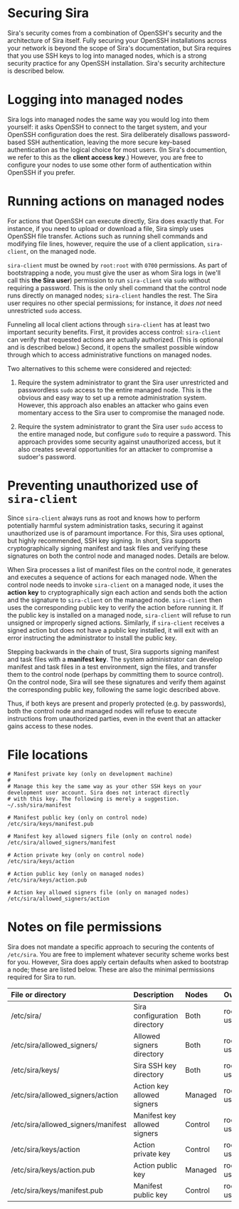 # Securing Sira

Sira's security comes from a combination of OpenSSH's security and the architecture of Sira itself. Fully securing your OpenSSH installations across your network is beyond the scope of Sira's documentation, but Sira requires that you use SSH keys to log into managed nodes, which is a strong security practice for any OpenSSH installation. Sira's security architecture is described below.

# Logging into managed nodes

Sira logs into managed nodes the same way you would log into them yourself: it asks OpenSSH to connect to the target system, and your OpenSSH configuration does the rest. Sira deliberately disallows password-based SSH authentication, leaving the more secure key-based authentication as the logical choice for most users. (In Sira's documention, we refer to this as the **client access key**.) However, you are free to configure your nodes to use some other form of authentication within OpenSSH if you prefer.

# Running actions on managed nodes

For actions that OpenSSH can execute directly, Sira does exactly that. For instance, if you need to upload or download a file, Sira simply uses OpenSSH file transfer. Actions such as running shell commands and modifying file lines, however, require the use of a client application, `sira-client`, on the managed node.

`sira-client` must be owned by `root:root` with `0700` permissions. As part of bootstrapping a node, you must give the user as whom Sira logs in (we'll call this **the Sira user**) permission to run `sira-client` via `sudo` without requiring a password. This is the only shell command that the control node runs directly on managed nodes; `sira-client` handles the rest. The Sira user requires no other special permissions; for instance, it *does not* need unrestricted `sudo` access.

Funneling all local client actions through `sira-client` has at least two important security benefits. First, it provides access control: `sira-client` can verify that requested actions are actually authorized. (This is optional and is described below.) Second, it opens the smallest possible window through which to access administrative functions on managed nodes.

Two alternatives to this scheme were considered and rejected:

1. Require the system administrator to grant the Sira user unrestricted and passwordless `sudo` access to the entire managed node. This is the obvious and easy way to set up a remote administration system. However, this approach also enables an attacker who gains even momentary access to the Sira user to compromise the managed node.

2. Require the system administrator to grant the Sira user `sudo` access to the entire managed node, but configure `sudo` to require a password. This approach provides some security against unauthorized access, but it also creates several opportunities for an attacker to compromise a sudoer's password.

# Preventing unauthorized use of `sira-client`

Since `sira-client` always runs as root and knows how to perform potentially harmful system administration tasks, securing it against unauthorized use is of paramount importance. For this, Sira uses optional, but highly recommended, SSH key signing. In short, Sira supports cryptographically signing manifest and task files and verifying these signatures on both the control node and managed nodes. Details are below.

When Sira processes a list of manifest files on the control node, it generates and executes a sequence of actions for each managed node. When the control node needs to invoke `sira-client` on a managed node, it uses the **action key** to cryptographically sign each action and sends both the action and the signature to `sira-client` on the managed node. `sira-client` then uses the corresponding public key to verify the action before running it. If the public key is installed on a managed node, `sira-client` will refuse to run unsigned or improperly signed actions. Similarly, if `sira-client` receives a signed action but does not have a public key installed, it will exit with an error instructing the administrator to install the public key.

Stepping backwards in the chain of trust, Sira supports signing manifest and task files with a **manifest key**. The system administrator can develop manifest and task files in a test environment, sign the files, and transfer them to the control node (perhaps by committing them to source control). On the control node, Sira will see these signatures and verify them against the corresponding public key, following the same logic described above.

Thus, if both keys are present and properly protected (e.g. by passwords), both the control node and managed nodes will refuse to execute instructions from unauthorized parties, even in the event that an attacker gains access to these nodes.

# File locations

```
# Manifest private key (only on development machine)
#
# Manage this key the same way as your other SSH keys on your development user account. Sira does not interact directly
# with this key. The following is merely a suggestion.
~/.ssh/sira/manifest

# Manifest public key (only on control node)
/etc/sira/keys/manifest.pub

# Manifest key allowed signers file (only on control node)
/etc/sira/allowed_signers/manifest

# Action private key (only on control node)
/etc/sira/keys/action

# Action public key (only on managed nodes)
/etc/sira/keys/action.pub

# Action key allowed signers file (only on managed nodes)
/etc/sira/allowed_signers/action
```

# Notes on file permissions

Sira does not mandate a specific approach to securing the contents of `/etc/sira`. You are free to implement whatever security scheme works best for you. However, Sira does apply certain defaults when asked to bootstrap a node; these are listed below. These are also the minimal permissions required for Sira to run.

| File or directory                   | Description                  | Nodes   | Owner:group        | Permissions |
| :---------------------------------- | :--------------------------- | :-----  | :----------------- | :---------- |
| /etc/sira/                          | Sira configuration directory | Both    | root:\<sira-user\> | 0050        |
| /etc/sira/allowed\_signers/         | Allowed signers directory    | Both    | root:\<sira-user\> | 0050        |
| /etc/sira/keys/                     | Sira SSH key directory       | Both    | root:\<sira-user\> | 0050        |
| /etc/sira/allowed\_signers/action   | Action key allowed signers   | Managed | root:\<sira-user\> | 0040        |
| /etc/sira/allowed\_signers/manifest | Manifest key allowed signers | Control | root:\<sira-user\> | 0040        |
| /etc/sira/keys/action               | Action private key           | Control | root:\<sira-user\> | 0040        |
| /etc/sira/keys/action.pub           | Action public key            | Managed | root:\<sira-user\> | 0040        |
| /etc/sira/keys/manifest.pub         | Manifest public key          | Control | root:\<sira-user\> | 0040        |
